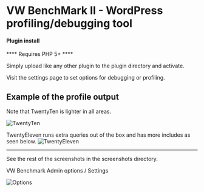VW BenchMark II - WordPress profiling/debugging tool
===================================================
#### Plugin install
**** Requires PHP 5+ ****

Simply upload like any other plugin to the plugin directory and activate.

Visit the settings page to set options for debugging or profiling.


Example of the profile output
----------------------------------------------
Note that TwentyTen is lighter in all areas.

![TwentyTen](https://github.com/topdown/WordPress-Plugins/raw/master/vw_benchmark/screenshots/twentyten.png?raw=true "TwentyTen")

TwentyEleven runs extra queries out of the box and has more includes as seen below.
![TwentyEleven](https://github.com/topdown/WordPress-Plugins/raw/master/vw_benchmark/screenshots/twentyeleven.png?raw=true "TwentyEleven")

----------------------------------------------
See the rest of the screenshots in the screenshots directory.


VW Benchmark Admin options / Settings

![Options](https://github.com/topdown/WordPress-Plugins/raw/master/vw_benchmark/screenshots/options.png "Options")

